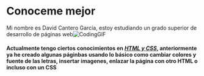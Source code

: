 # Conoceme mejor
Mi nombre es David Cantero García, estoy estudiando un grado superior de desarrollo de páginas web![CodingGIF](https://github.com/user-attachments/assets/e13c32ca-1fc5-4f31-a566-afe9539b0dd6)

<H4>Actualmente tengo ciertos conocimientos en <u><i>HTML y CSS</i></u>, anteriormente ya he creado algunas páginbas usando lo básico como cambiar colores y fuente de las letras, insertar imagenes, enlazar la página con otro HTML o incluso con un CSS</H4>
